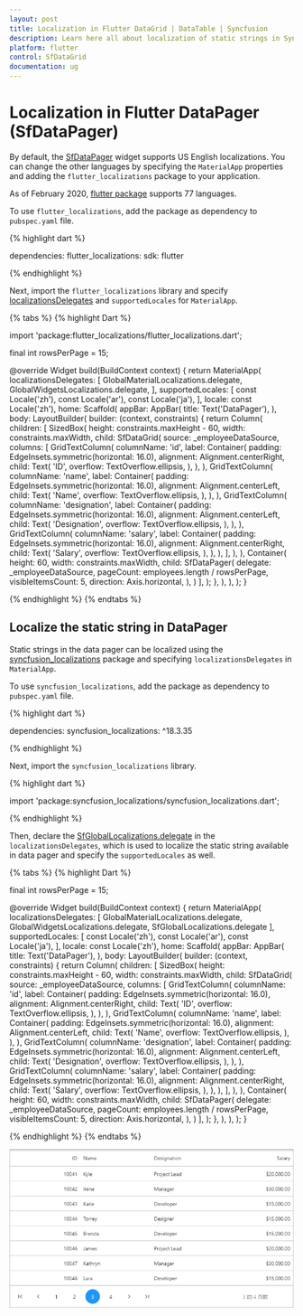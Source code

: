 ```yaml
---
layout: post
title: Localization in Flutter DataGrid | DataTable | Syncfusion
description: Learn here all about localization of static strings in Syncfusion Flutter DataGrid (SfDataGrid) widget and more.
platform: flutter
control: SfDataGrid
documentation: ug
---
```


# Localization in Flutter DataPager (SfDataPager)

By default, the [SfDataPager](https://pub.dev/documentation/syncfusion_flutter_datagrid/latest/datagrid/SfDataPager-class.html) widget supports US English localizations. You can change the other languages by specifying the `MaterialApp` properties and adding the `flutter_localizations` package to your application.

As of February 2020, [flutter package](https://flutter.dev/docs/development/accessibility-and-localization/internationalization) supports 77 languages.

To use `flutter_localizations`, add the package as dependency to `pubspec.yaml` file.

{% highlight dart %}

dependencies:
flutter_localizations:
  sdk: flutter

{% endhighlight %}

Next, import the `flutter_localizations` library and specify [localizationsDelegates](https://api.flutter.dev/flutter/widgets/LocalizationsDelegate-class.html) and `supportedLocales` for `MaterialApp`.

{% tabs %}
{% highlight Dart %}

import 'package:flutter_localizations/flutter_localizations.dart';

final int rowsPerPage = 15;

@override
Widget build(BuildContext context) {
  return MaterialApp(
    localizationsDelegates: [
      GlobalMaterialLocalizations.delegate,
      GlobalWidgetsLocalizations.delegate,
    ],
    supportedLocales: [
      const Locale('zh'),
      const Locale('ar'),
      const Locale('ja'),
    ],
    locale: const Locale('zh'),
    home: Scaffold(
      appBar: AppBar(
        title: Text('DataPager'),
      ),
      body: LayoutBuilder(
        builder: (context, constraints) {
          return Column(
            children: [
              SizedBox(
                height: constraints.maxHeight - 60,
                width: constraints.maxWidth,
                child: SfDataGrid(
                  source: _employeeDataSource,
                  columns: <GridColumn>[
                    GridTextColumn(
                      columnName: 'id',
                      label: Container(
                        padding: EdgeInsets.symmetric(horizontal: 16.0),
                        alignment: Alignment.centerRight,
                        child: Text(
                          'ID',
                          overflow: TextOverflow.ellipsis,
                        ),
                      ),
                    ),
                    GridTextColumn(
                      columnName: 'name',
                      label: Container(
                        padding: EdgeInsets.symmetric(horizontal: 16.0),
                        alignment: Alignment.centerLeft,
                        child: Text(
                          'Name',
                          overflow: TextOverflow.ellipsis,
                        ),
                      ),
                    ),
                    GridTextColumn(
                      columnName: 'designation',
                      label: Container(
                        padding: EdgeInsets.symmetric(horizontal: 16.0),
                        alignment: Alignment.centerLeft,
                        child: Text(
                          'Designation',
                          overflow: TextOverflow.ellipsis,
                        ),
                      ),
                    ),
                    GridTextColumn(
                      columnName: 'salary',
                      label: Container(
                        padding: EdgeInsets.symmetric(horizontal: 16.0),
                        alignment: Alignment.centerRight,
                        child: Text(
                          'Salary',
                          overflow: TextOverflow.ellipsis,
                        ),
                      ),
                    ),
                  ],
                ),
              ),
              Container(
                height: 60,
                width: constraints.maxWidth,
                child: SfDataPager(
                  delegate: _employeeDataSource,
                  pageCount: employees.length / rowsPerPage,
                  visibleItemsCount: 5,
                  direction: Axis.horizontal,
                ),
              )
            ],
          );
        },
      ),
    ),
  );
}

{% endhighlight %}
{% endtabs %}

## Localize the static string in DataPager

Static strings in the data pager can be localized using the [syncfusion_localizations](https://pub.dev/packages/syncfusion_localizations) package and specifying `localizationsDelegates` in `MaterialApp`.

To use `syncfusion_localizations`, add the package as dependency to `pubspec.yaml` file.

{% highlight dart %}

dependencies:
syncfusion_localizations: ^18.3.35

{% endhighlight %}

Next, import the `syncfusion_localizations` library.

{% highlight dart %}

import 'package:syncfusion_localizations/syncfusion_localizations.dart';

{% endhighlight %}

Then, declare the [SfGlobalLocalizations.delegate](https://pub.dev/documentation/syncfusion_localizations/latest/syncfusion_localizations/SfGlobalLocalizations/delegate-constant.html) in the `localizationsDelegates`, which is used to localize the static string available in data pager and specify the `supportedLocales` as well.

{% tabs %}
{% highlight Dart %}

final int rowsPerPage = 15;

@override
Widget build(BuildContext context) {
  return MaterialApp(
    localizationsDelegates: [
      GlobalMaterialLocalizations.delegate,
      GlobalWidgetsLocalizations.delegate,
      SfGlobalLocalizations.delegate
    ],
    supportedLocales: [
      const Locale('zh'),
      const Locale('ar'),
      const Locale('ja'),
    ],
    locale: const Locale('zh'),
    home: Scaffold(
      appBar: AppBar(
        title: Text('DataPager'),
      ),
      body: LayoutBuilder(
        builder: (context, constraints) {
          return Column(
            children: [
              SizedBox(
                height: constraints.maxHeight - 60,
                width: constraints.maxWidth,
                child: SfDataGrid(
                  source: _employeeDataSource,
                  columns: <GridColumn>[
                    GridTextColumn(
                      columnName: 'id',
                      label: Container(
                        padding: EdgeInsets.symmetric(horizontal: 16.0),
                        alignment: Alignment.centerRight,
                        child: Text(
                          'ID',
                          overflow: TextOverflow.ellipsis,
                        ),
                      ),
                    ),
                    GridTextColumn(
                      columnName: 'name',
                      label: Container(
                        padding: EdgeInsets.symmetric(horizontal: 16.0),
                        alignment: Alignment.centerLeft,
                        child: Text(
                          'Name',
                          overflow: TextOverflow.ellipsis,
                        ),
                      ),
                    ),
                    GridTextColumn(
                      columnName: 'designation',
                      label: Container(
                        padding: EdgeInsets.symmetric(horizontal: 16.0),
                        alignment: Alignment.centerLeft,
                        child: Text(
                          'Designation',
                          overflow: TextOverflow.ellipsis,
                        ),
                      ),
                    ),
                    GridTextColumn(
                      columnName: 'salary',
                      label: Container(
                        padding: EdgeInsets.symmetric(horizontal: 16.0),
                        alignment: Alignment.centerRight,
                        child: Text(
                          'Salary',
                          overflow: TextOverflow.ellipsis,
                        ),
                      ),
                    ),
                  ],
                ),
              ),
              Container(
                height: 60,
                width: constraints.maxWidth,
                child: SfDataPager(
                  delegate: _employeeDataSource,
                  pageCount: employees.length / rowsPerPage,
                  visibleItemsCount: 5,
                  direction: Axis.horizontal,
                ),
              )
            ],
          );
        },
      ),
    ),
  );
}

{% endhighlight %}
{% endtabs %}

![flutter datapager with localization](images/localization/flutter-datapager-localization.png)
